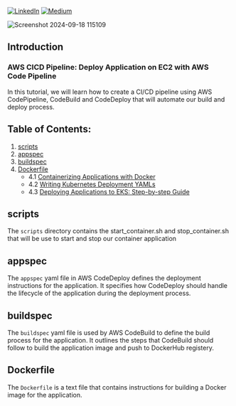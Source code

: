[![LinkedIn](https://img.shields.io/badge/Connect%20with%20me%20on-LinkedIn-blue.svg)](https://www.linkedin.com/in/gyenoch/)
[![Medium](https://img.shields.io/badge/Medium-12100E?style=for-the-badge&logo=medium&logoColor=white)](https://medium.com/@www.gyenoch)

![Screenshot 2024-09-18 115109](https://github.com/user-attachments/assets/8494e149-61a4-4d5f-9a50-048b9dd17e64)

## Introduction
### AWS CICD Pipeline: Deploy Application on EC2 with AWS Code Pipeline
In this tutorial, we will learn how to create a CI/CD pipeline using AWS CodePipeline, CodeBuild and CodeDeploy that will automate our build and deploy process.

## Table of Contents:

1. [scripts](#scripts)
2. [appspec](#appspec)
3. [buildspec](#buildspec)
4. [Dockerfile](#Dockerfile)
   - 4.1 [Containerizing Applications with Docker](#containerizing-applications-with-docker)
   - 4.2 [Writing Kubernetes Deployment YAMLs](#writing-kubernetes-deployment-yamls)
   - 4.3 [Deploying Applications to EKS: Step-by-step Guide](#deploying-applications-to-eks-step-by-step-guide)


## scripts
The `scripts` directory contains the start_container.sh and stop_container.sh that will be use to start and stop our container application

## appspec
The `appspec` yaml file in AWS CodeDeploy defines the deployment instructions for the application. It specifies how CodeDeploy should handle the lifecycle of the application during the deployment process.

## buildspec
The `buildspec` yaml file is used by AWS CodeBuild to define the build process for the application. It outlines the steps that CodeBuild should follow to build the application image and push to DockerHub registery.

## Dockerfile
The `Dockerfile` is a text file that contains instructions for building a Docker image for the application.